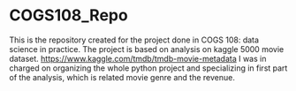 # COGS108_Repo
This is the repository created for the project done in COGS 108: data science in practice. 
The project is based on analysis on kaggle 5000 movie dataset.  https://www.kaggle.com/tmdb/tmdb-movie-metadata
I was in charged on organizing the whole python project and specializing in first part of the analysis, which is related movie genre and the revenue. 
